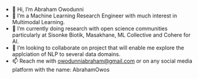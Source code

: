 - 👋 Hi, I’m Abraham Owodunni
- 👀 I’m a Machine Learning Research Engineer with much interest in Multimodal Learning.
- 🌱 I’m currently doing research with open science communities particularly at Sisonke Biotik, Masakhane, ML Collective and Cohere for AI. 
- 💞️ I’m looking to collaborate on project that will enable me explore the applciation of NLP to several data domains.
- 📫 Reach me with owodunniabraham@gmail.com or on any social media platform with the name: AbrahamOwos
<!---
owos/owos is a ✨ special ✨ repository because its `README.md` (this file) appears on your GitHub profile.
You can click the Preview link to take a look at your changes.
--->
